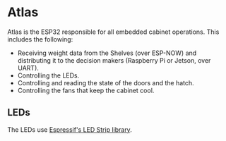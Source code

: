 # Atlas

Atlas is the ESP32 responsible for all embedded cabinet operations. This includes the following:
- Receiving weight data from the Shelves (over ESP-NOW) and distributing it to the decision makers (Raspberry Pi or Jetson, over UART).
- Controlling the LEDs.
- Controlling and reading the state of the doors and the hatch.
- Controlling the fans that keep the cabinet cool.

## LEDs
The LEDs use [Espressif's LED Strip library](https://espressif.github.io/idf-extra-components/latest/led_strip/api.html).